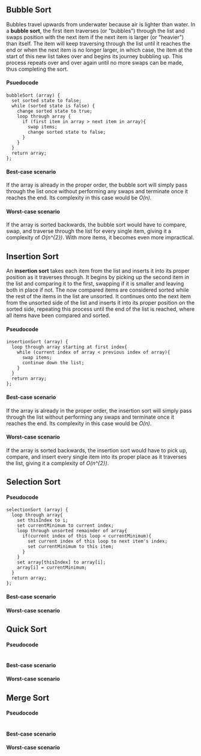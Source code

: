 ## Bubble Sort

Bubbles travel upwards from underwater because air is lighter than water. In a **bubble sort**, the first item traverses (or "bubbles") through the list and swaps position with the next item if the next item is larger (or "heavier") than itself. The item will keep traversing through the list until it reaches the end or when the next item is no longer larger, in which case, the item at the start of this new list takes over and begins its journey bubbling up. This process repeats over and over again until no more swaps can be made, thus completing the sort.

#### Psuedocode

```
bubbleSort (array) {
  set sorted state to false;
  while (sorted state is false) {
    change sorted state to true;
    loop through array {
      if (first item in array > next item in array){
        swap items;
        change sorted state to false;
      }
    }
  }
  return array;
};
```

#### Best-case scenario

If the array is already in the proper order, the bubble sort will simply pass through the list once without performing any swaps and terminate once it reaches the end. Its complexity in this case would be *O(n)*.

#### Worst-case scenario

If the array is sorted backwards, the bubble sort would have to compare, swap, and traverse through the list for every single item, giving it a complexity of *O(n^{2})*. With more items, it becomes even more impractical.

## Insertion Sort

An **insertion sort** takes each item from the list and inserts it into its proper position as it traverses through. It begins by picking up the second item in the list and comparing it to the first, swapping if it is smaller and leaving both in place if not. The now compared items are considered sorted while the rest of the items in the list are unsorted. It continues onto the next item from the unsorted side of the list and inserts it into its proper position on the sorted side, repeating this process until the end of the list is reached, where all items have been compared and sorted.

#### Pseudocode

```
insertionSort (array) {
  loop through array starting at first index{
    while (current index of array < previous index of array){
      swap items;
      continue down the list;
    }
  }
  return array;
};
```

#### Best-case scenario

If the array is already in the proper order, the insertion sort will simply pass through the list without performing any swaps and terminate once it reaches the end. Its complexity in this case would be *O(n)*.

#### Worst-case scenario

If the array is sorted backwards, the insertion sort would have to pick up, compare, and insert every single item into its proper place as it traverses the list, giving it a complexity of *O(n^{2})*.

## Selection Sort



#### Pseudocode

```
selectionSort (array) {
  loop through array{
    set thisIndex to i;
    set currentMinimum to current index;
    loop through unsorted remainder of array{
      if(current index of this loop < currentMinimum){
        set current index of this loop to next item's index;
        set currentMinimum to this item;
      }
    }
    set array[thisIndex] to array[i];
    array[i] = currentMinimum;
  }
  return array;
};
```

#### Best-case scenario



#### Worst-case scenario



## Quick Sort



#### Pseudocode

```

```

#### Best-case scenario



#### Worst-case scenario



## Merge Sort



#### Pseudocode

```

```

#### Best-case scenario



#### Worst-case scenario


